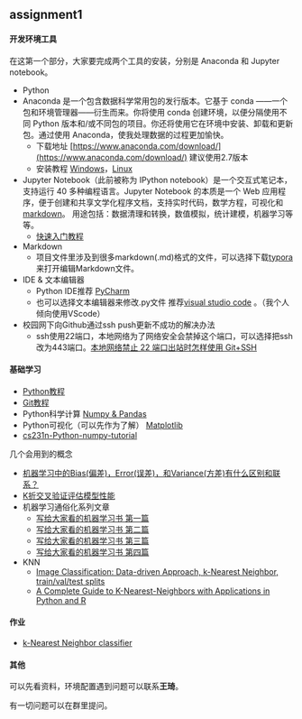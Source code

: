 ## assignment1

#### 开发环境工具

在这第一个部分，大家要完成两个工具的安装，分别是 Anaconda 和 Jupyter notebook。

- Python
- Anaconda 是一个包含数据科学常用包的发行版本。它基于 conda ——一个包和环境管理器——衍生而来。你将使用 conda 创建环境，以便分隔使用不同 Python 版本和/或不同包的项目。你还将使用它在环境中安装、卸载和更新包。通过使用 Anaconda，使我处理数据的过程更加愉快。
  - 下载地址 [https://www.anaconda.com/download/](https://www.anaconda.com/download/) 建议使用2.7版本
  - 安装教程 [Windows](http://www.jianshu.com/p/cd35110f1ed0)，[Linux](http://blog.topspeedsnail.com/archives/9607)
- Jupyter Notebook（此前被称为 IPython notebook）是一个交互式笔记本，支持运行 40 多种编程语言。Jupyter Notebook 的本质是一个 Web 应用程序，便于创建和共享文学化程序文档，支持实时代码，数学方程，可视化和 [markdown](https://baike.baidu.com/item/markdown)。 用途包括：数据清理和转换，数值模拟，统计建模，机器学习等等。
  - [快速入门教程](https://sdk.cn/news/4523)
- Markdown
  - 项目文件里涉及到很多markdown(.md)格式的文件，可以选择下载[typora](https://typora.io/)来打开编辑Markdown文件。
- IDE & 文本编辑器
  - Python IDE推荐 [PyCharm](https://www.jetbrains.com/pycharm/?fromMenu)
  - 也可以选择文本编辑器来修改.py文件 推荐[visual studio code](https://code.visualstudio.com/) 。（我个人倾向使用VScode）
- 校园网下向Github通过ssh push更新不成功的解决办法
  - ssh使用22端口，本地网络为了网络安全会禁掉这个端口，可以选择把ssh改为443端口。[本地网络禁止 22 端口出站时怎样使用 Git+SSH](https://hyjk2000.github.io/2016/02/24/git-ssh-with-port-22-outbound-blocked.html)

#### 基础学习

- [Python教程](https://www.liaoxuefeng.com/wiki/0014316089557264a6b348958f449949df42a6d3a2e542c000)
- [Git教程](https://www.liaoxuefeng.com/wiki/0013739516305929606dd18361248578c67b8067c8c017b000)
- Python科学计算 [Numpy & Pandas](https://morvanzhou.github.io/tutorials/data-manipulation/np-pd/)
- Python可视化（可以先作为了解） [Matplotlib](https://morvanzhou.github.io/tutorials/data-manipulation/plt/)
- [cs231n-Python-numpy-tutorial](http://cs231n.github.io/python-numpy-tutorial/)

几个会用到的概念

- [机器学习中的Bias(偏差)，Error(误差)，和Variance(方差)有什么区别和联系？](https://www.zhihu.com/question/27068705)
- [K折交叉验证评估模型性能](https://github.com/basicv8vc/Python-Machine-Learning-zh/blob/master/%E7%AC%AC%E5%85%AD%E7%AB%A0/ch6_section2.md)
- 机器学习通俗化系列文章
  - [写给大家看的机器学习书 第一篇](https://zhuanlan.zhihu.com/p/25328686)
  - [写给大家看的机器学习书 第二篇](https://zhuanlan.zhihu.com/p/25439997)
  - [写给大家看的机器学习书 第三篇](https://zhuanlan.zhihu.com/p/25358695)
  - [写给大家看的机器学习书 第四篇](https://zhuanlan.zhihu.com/p/25721582)
- KNN
  - [Image Classification: Data-driven Approach, k-Nearest Neighbor, train/val/test splits](http://cs231n.github.io/classification/)
  - [A Complete Guide to K-Nearest-Neighbors with Applications in Python and R](https://kevinzakka.github.io/2016/07/13/k-nearest-neighbor/)

#### 作业 

- [k-Nearest Neighbor classifier](https://github.com/quinwu/DSVC/tree/master/assignment1/homework)

#### 其他

可以先看资料，环境配置遇到问题可以联系**王琦**。

有一切问题可以在群里提问。



